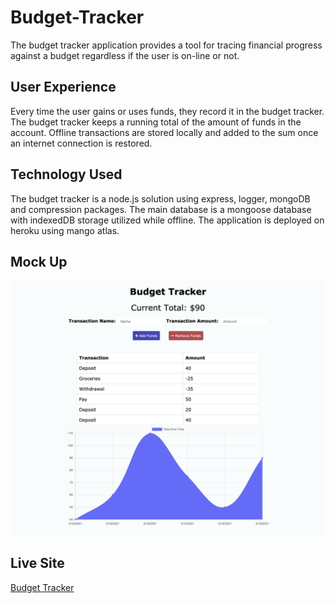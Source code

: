 # Budget-Tracker

The budget tracker application provides a tool for tracing financial progress against a budget regardless if the user is on-line or not. 

## User Experience

Every time the user gains or uses funds, they record it in the budget tracker. The budget tracker keeps a running total of the amount of funds in the account. Offline transactions are stored locally and added to the sum once an internet connection is restored. 

## Technology Used

The budget tracker is a node.js solution using express, logger, mongoDB and compression packages. The main database is a mongoose database with indexedDB storage utilized while offline. The application is deployed on heroku using mango atlas. 

## Mock Up

![Budget Tracker Image](https://github.com/catherinebshaw/Budget-Tracker/blob/main/public/Budget-trackerSS.png)

## Live Site
[Budget Tracker](https://budget-tracker-cs.herokuapp.com/)
